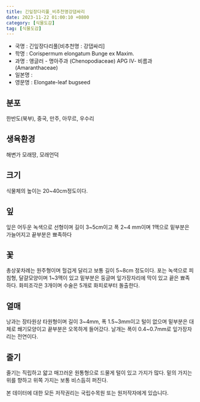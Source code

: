 ```yaml
---
title: 긴잎장다리풀_비추천명강댑싸리
date: 2023-11-22 01:00:10 +0800
category: [식물도감]
tag: [식물도감]
---
```




- 국명 : 긴잎장다리풀[비추천명 : 강댑싸리]
- 학명 : Corispermum elongatum Bunge ex Maxim.
- 과명 : 앵글러 - 명아주과 (Chenopodiaceae) APG Ⅳ- 비름과 (Amaranthaceae)
- 일본명 : 
- 영문명 : Elongate-leaf bugseed


## 분포
한반도(북부), 중국, 만주, 아무르, 우수리
## 생육환경
해변가 모래땅, 모래언덕
## 크기
식물체의 높이는 20~40cm정도이다.
## 잎
잎은 어두운 녹색으로 선형이며 길이 3~5cm이고 폭 2~4 mm이며 1맥으로 밑부분은 가늘어지고 끝부분은 뾰족하다
## 꽃
총상꽃차례는 원주형이며 헐겁게 달리고 보통 길이 5~8cm 정도이다. 포는 녹색으로 피침형, 달걀모양이며  1~3맥이 있고 밑부분은 둥글며 잎가장자리에 막이 있고 끝은 뾰족하다. 화피조각은 3개이며 수술은 5개로 화피로부터 돌출한다.
## 열매
낭과는 장타원상 타원형이며 길이 3~4mm, 폭 1.5~3mm이고 털이 없으며 밑부분은 대체로 쐐기모양이고 끝부분은 오목하게 들어갔다. 날개는 폭이 0.4~0.7mm로 잎가장자리는 전연이다.
## 줄기
줄기는 직립하고 얇고 매끄러운 원통형으로 드물게 털이 있고 가지가 많다. 밑의 가지는 위를 향하고 위쪽 가지는 보통 비스듬히 퍼진다.






본 데이터에 대한 모든 저작권리는 국립수목원 또는 원저작자에게 있습니다.
